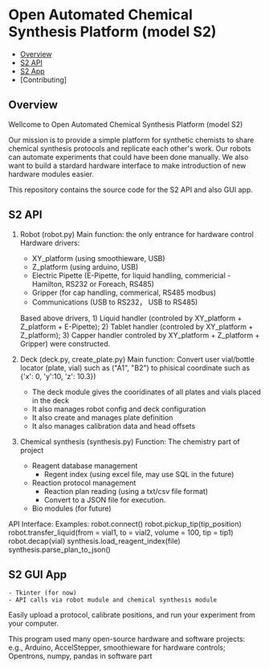# Open Automated Chemical Synthesis Platform (model S2)

- [Overview](#overview)
- [S2 API](#S2-api)
- [S2 App](#S2-app)
- [Contributing]

## Overview

Wellcome to Open Automated Chemical Synthesis Platform (model S2) 

Our mission is to provide a simple platform for synthetic chemists to share chemical synthesis protocols and replicate each other's work. Our robots can automate experiments that could have been done manually. We also want to build a stardard hardware interface to make introduction of new hardware modules easier.

This repository contains the source code for the S2 API and also GUI app.

## S2 API

1) Robot (robot.py)
Main function: the only entrance for hardware control
Hardware drivers:
	- XY_platform (using smoothieware, USB)
	- Z_platform (using arduino, USB)
	- Electric Pipette (E-Pipette, for liquid handling, commericial - Hamilton, RS232 or Foreach, RS485)
	- Gripper (for cap handling, commerical, RS485 modbus)
	- Communications (USB to RS232， USB to RS485)

	Based above drivers, 
		1) Liquid handler (controled by XY_platform + Z_platform + E-Pipette); 
		2) Tablet handler (controled by XY_platform + Z_platform);
		3) Capper handler controled by XY_platform + Z_platform + Gripper)
	were constructed. 

2) Deck (deck.py, create_plate.py)
Main function: Convert user vial/bottle locator (plate, vial) such as ("A1", "B2") to phisical coordinate such as {'x': 0, 'y':10, 'z': 10.3})
	- The deck module gives the cooridinates of all plates and vials placed in the deck
	- It also manages robot config and deck configuration
	- It also create and manages plate definition
	- It also manages calibration data and head offsets

3) Chemical synthesis (synthesis.py)
Function: The chemistry part of project
	- Reagent database management
		- Regent index (using excel file, may use SQL in the future)
	- Reaction protocol management
		- Reaction plan reading (using a txt/csv file format)
		- Convert to a JSON file for execution.
	- Bio modules (for future)

API Interface:
Examples:
	robot.connect()
	robot.pickup_tip(tip_position)
	robot.transfer_liquid(from = vial1, to = vial2, volume = 100, tip = tip1)
	robot.decap(vial)
	synthesis.load_reagent_index(file)
	synthesis.parse_plan_to_json()

## S2 GUI App

	- Tkinter (for now)
	- API calls via robot mudule and chemical synthesis module


Easily upload a protocol, calibrate positions, and run your experiment from your computer.

This program used many open-source hardware and software projects:
e.g., Arduino, AccelStepper, smoothieware for hardware controls; Opentrons, numpy, pandas in software part